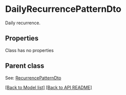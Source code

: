 
# DailyRecurrencePatternDto

Daily recurrence.             

## Properties
Class has no properties

## Parent class

See: [RecurrencePatternDto](RecurrencePatternDto.md)



[[Back to Model list]](Models.md) [[Back to API README]](README.md)

